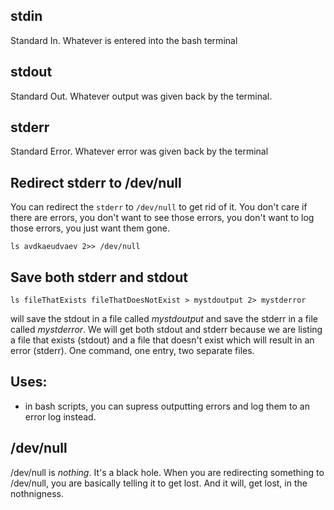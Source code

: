 ## stdin
Standard In. Whatever is entered into the bash terminal

## stdout
Standard Out. Whatever output was given back by the terminal.

## stderr
Standard Error. Whatever error was given back by the terminal

## Redirect stderr to /dev/null
You can redirect the `stderr` to `/dev/null` to get rid of it. You don't care if there are errors, you don't want to see those errors, you don't want to log those errors, you just want them gone.

    ls avdkaeudvaev 2>> /dev/null

## Save both stderr and stdout 

    ls fileThatExists fileThatDoesNotExist > mystdoutput 2> mystderror

will save the stdout in a file called _mystdoutput_ and save the stderr in a file called _mystderror_. We will get both stdout and stderr because we are listing a file that exists (stdout) and a file that doesn't exist which will result in an error (stderr). One command, one entry, two separate files.

## Uses:
- in bash scripts, you can supress outputting errors and log them to an error log instead.


## /dev/null 
/dev/null is _nothing_. It's a black hole. When you are redirecting something to /dev/null, you are basically telling it to get lost. And it will, get lost, in the nothnigness.